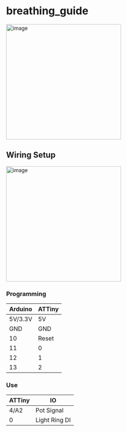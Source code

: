 # breathing_guide

<img width="311" alt="image" src="https://github.com/user-attachments/assets/2434cb09-0294-4af1-95a8-5861c87d3767" />


## Wiring Setup


<img width="311" alt="image" src="https://github.com/user-attachments/assets/92e73115-0fe7-4a4c-9330-c24c5e5dc008" />

### Programming
| Arduino  | ATTiny |
| ------------- | ------------- |
| 5V/3.3V  | 5V  |
| GND  | GND  |
| 10 | Reset |
| 11 | 0 |
| 12 | 1 |
| 13 | 2 |

### Use
| ATTiny | IO |
| ------------- | ------------- |
| 4/A2 | Pot Signal |
| 0 | Light Ring DI |
